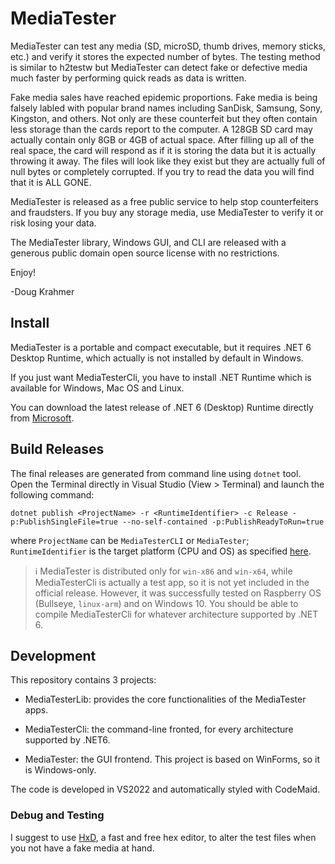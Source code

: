 # MediaTester

MediaTester can test any media (SD, microSD, thumb drives, memory sticks, etc.) and verify it stores the expected number of bytes. The testing method is similar to h2testw but MediaTester can detect fake or defective media much faster by performing quick reads as data is written.

Fake media sales have reached epidemic proportions. Fake media is being falsely labled with popular brand names including SanDisk, Samsung, Sony, Kingston, and others. Not only are these counterfeit but they often contain less storage than the cards report to the computer. A 128GB SD card may actually contain only 8GB or 4GB of actual space. After filling up all of the real space, the card will respond as if it is storing the data but it is actually throwing it away. The files will look like they exist but they are actually full of null bytes or completely corrupted. If you try to read the data you will find that it is ALL GONE.

MediaTester is released as a free public service to help stop counterfeiters and fraudsters. If you buy any storage media, use MediaTester to verify it or risk losing your data.

The MediaTester library, Windows GUI, and CLI are released with a generous public domain open source license with no restrictions.

Enjoy!

-Doug Krahmer

## Install

MediaTester is a portable and compact executable, but it requires .NET 6 Desktop Runtime, which actually is not installed by default in Windows. 

If you just want MediaTesterCli, you have to install .NET Runtime which is available for Windows, Mac OS and Linux.

You can download the latest release of .NET 6 (Desktop) Runtime directly from [Microsoft](https://dotnet.microsoft.com/en-us/download/dotnet/6.0).

## Build Releases

The final releases are generated from command line using `dotnet` tool. Open the Terminal directly in Visual Studio (View > Terminal) and launch the following command:

    dotnet publish <ProjectName> -r <RuntimeIdentifier> -c Release -p:PublishSingleFile=true --no-self-contained -p:PublishReadyToRun=true

where `ProjectName` can be `MediaTesterCLI` or `MediaTester`; `RuntimeIdentifier` is the target platform (CPU and OS) as specified [here](https://docs.microsoft.com/en-us/dotnet/core/rid-catalog).

> :information_source: MediaTester is distributed only for `win-x86` and `win-x64`, while MediaTesterCli is actually a test app, so it is not yet included in the official release. However, it was successfully tested on Raspberry OS (Bullseye, `linux-arm`) and on Windows 10. You should be able to compile MediaTesterCli for whatever architecture supported by .NET 6.

## Development

This repository contains 3 projects:

- MediaTesterLib: provides the core functionalities of the MediaTester apps.

- MediaTesterCli: the command-line fronted, for every architecture supported by .NET6.

- MediaTester: the GUI frontend. This project is based on WinForms, so it is Windows-only. 

The code is developed in VS2022 and automatically styled with CodeMaid.

### Debug and Testing

I suggest to use [HxD](https://mh-nexus.de/en/hxd/), a fast and free hex editor, to alter the test files when you not have a fake media at hand.
